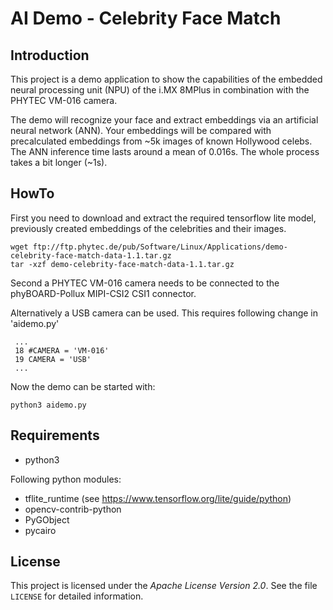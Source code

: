 AI Demo - Celebrity Face Match
================================================================================

Introduction
--------------------------------------------------------------------------------

This project is a demo application to show the capabilities of the embedded
neural processing unit (NPU) of the i.MX 8MPlus in combination with the PHYTEC
VM-016 camera.

The demo will recognize your face and extract embeddings via an artificial
neural network (ANN). Your embeddings will be compared with precalculated
embeddings from ~5k images of known Hollywood celebs. The ANN inference time
lasts around a mean of 0.016s. The whole process takes a bit longer (~1s).


HowTo
--------------------------------------------------------------------------------

First you need to download and extract the required tensorflow lite model,
previously created embeddings of the celebrities and their images.

```
wget ftp://ftp.phytec.de/pub/Software/Linux/Applications/demo-celebrity-face-match-data-1.1.tar.gz
tar -xzf demo-celebrity-face-match-data-1.1.tar.gz
```

Second a PHYTEC VM-016 camera needs to be connected to the phyBOARD-Pollux
MIPI-CSI2 CSI1 connector.

Alternatively a USB camera can be used. This requires following change in
'aidemo.py'
```
 ...
 18 #CAMERA = 'VM-016'
 19 CAMERA = 'USB'
 ...
```

Now the demo can be started with:
```
python3 aidemo.py
```


Requirements
--------------------------------------------------------------------------------

 - python3

 Following python modules:
 - tflite_runtime	(see https://www.tensorflow.org/lite/guide/python)
 - opencv-contrib-python
 - PyGObject
 - pycairo

License
--------------------------------------------------------------------------------

This project is licensed under the *Apache License Version 2.0*. See the file
`LICENSE` for detailed information.
